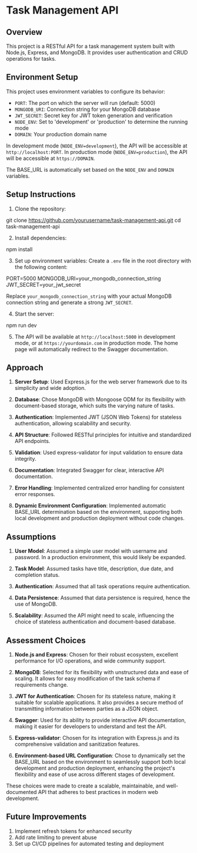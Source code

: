 # Task Management API

## Overview

This project is a RESTful API for a task management system built with Node.js, Express, and MongoDB. It provides user authentication and CRUD operations for tasks.

## Environment Setup

This project uses environment variables to configure its behavior:

- `PORT`: The port on which the server will run (default: 5000)
- `MONGODB_URI`: Connection string for your MongoDB database
- `JWT_SECRET`: Secret key for JWT token generation and verification
- `NODE_ENV`: Set to 'development' or 'production' to determine the running mode
- `DOMAIN`: Your production domain name

In development mode (`NODE_ENV=development`), the API will be accessible at `http://localhost:PORT`.
In production mode (`NODE_ENV=production`), the API will be accessible at `https://DOMAIN`.

The BASE_URL is automatically set based on the `NODE_ENV` and `DOMAIN` variables.

## Setup Instructions

1. Clone the repository:

git clone https://github.com/yourusername/task-management-api.git
cd task-management-api

2. Install dependencies:

npm install

3. Set up environment variables:
Create a `.env` file in the root directory with the following content:

PORT=5000
MONGODB_URI=your_mongodb_connection_string
JWT_SECRET=your_jwt_secret

Replace `your_mongodb_connection_string` with your actual MongoDB connection string and generate a strong `JWT_SECRET`.


4. Start the server:

npm run dev

5. The API will be available at `http://localhost:5000` in development mode, or at `https://yourdomain.com` in production mode. The home page will automatically redirect to the Swagger documentation.

## Approach

1. **Server Setup**: Used Express.js for the web server framework due to its simplicity and wide adoption.

2. **Database**: Chose MongoDB with Mongoose ODM for its flexibility with document-based storage, which suits the varying nature of tasks.

3. **Authentication**: Implemented JWT (JSON Web Tokens) for stateless authentication, allowing scalability and security.

4. **API Structure**: Followed RESTful principles for intuitive and standardized API endpoints.

5. **Validation**: Used express-validator for input validation to ensure data integrity.

6. **Documentation**: Integrated Swagger for clear, interactive API documentation.

7. **Error Handling**: Implemented centralized error handling for consistent error responses.

8. **Dynamic Environment Configuration**: Implemented automatic BASE_URL determination based on the environment, supporting both local development and production deployment without code changes.

## Assumptions

1. **User Model**: Assumed a simple user model with username and password. In a production environment, this would likely be expanded.

2. **Task Model**: Assumed tasks have title, description, due date, and completion status.

3. **Authentication**: Assumed that all task operations require authentication.

4. **Data Persistence**: Assumed that data persistence is required, hence the use of MongoDB.

5. **Scalability**: Assumed the API might need to scale, influencing the choice of stateless authentication and document-based database.

## Assessment Choices

1. **Node.js and Express**: Chosen for their robust ecosystem, excellent performance for I/O operations, and wide community support.

2. **MongoDB**: Selected for its flexibility with unstructured data and ease of scaling. It allows for easy modification of the task schema if requirements change.

3. **JWT for Authentication**: Chosen for its stateless nature, making it suitable for scalable applications. It also provides a secure method of transmitting information between parties as a JSON object.

4. **Swagger**: Used for its ability to provide interactive API documentation, making it easier for developers to understand and test the API.

5. **Express-validator**: Chosen for its integration with Express.js and its comprehensive validation and sanitization features.

6. **Environment-based URL Configuration**: Chose to dynamically set the BASE_URL based on the environment to seamlessly support both local development and production deployment, enhancing the project's flexibility and ease of use across different stages of development.

These choices were made to create a scalable, maintainable, and well-documented API that adheres to best practices in modern web development.

## Future Improvements

1. Implement refresh tokens for enhanced security
2. Add rate limiting to prevent abuse
3. Set up CI/CD pipelines for automated testing and deployment